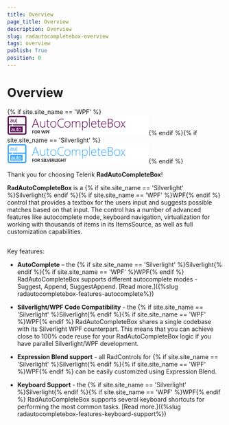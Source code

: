 ```yaml
---
title: Overview
page_title: Overview
description: Overview
slug: radautocompletebox-overview
tags: overview
publish: True
position: 0
---
```


# Overview



{% if site.site_name == 'WPF' %}![radautocompletebox-overview-WPF](images/radautocompletebox-overview-WPF.png){% endif %}{% if site.site_name == 'Silverlight' %}![radautocompletebox-overview-SL](images/radautocompletebox-overview-SL.png){% endif %}

Thank you for choosing Telerik __RadAutoCompleteBox__!

__RadAutoCompleteBox__ is a {% if site.site_name == 'Silverlight' %}Silverlight{% endif %}{% if site.site_name == 'WPF' %}WPF{% endif %} control that provides a textbox for the users input and suggests possible matches based on that input. The control has a number of advanced features like autocomplete mode, keyboard navigation, virtualization for working with thousands of items in its ItemsSource, as well as full customization capabilities.

## 

Key features:

* __AutoComplete__ – the {% if site.site_name == 'Silverlight' %}Silverlight{% endif %}{% if site.site_name == 'WPF' %}WPF{% endif %} RadAutoCompleteBox supports different autocomplete modes - Suggest, Append, SuggestAppend. [Read more.]({%slug radautocompletebox-features-autocomplete%})

* __Silverlight/WPF Code Compatibility__ - the {% if site.site_name == 'Silverlight' %}Silverlight{% endif %}{% if site.site_name == 'WPF' %}WPF{% endif %} RadAutoCompleteBox shares a single codebase with its Silverlight WPF counterpart. This means that you can achieve close to 100% code reuse for your RadAutoCompleteBox logic if you have parallel Silverlight/WPF development.

* __Expression Blend support__ - all RadControls for {% if site.site_name == 'Silverlight' %}Silverlight{% endif %}{% if site.site_name == 'WPF' %}WPF{% endif %} can be easily customized using Expression Blend.

* __Keyboard Support__ - the {% if site.site_name == 'Silverlight' %}Silverlight{% endif %}{% if site.site_name == 'WPF' %}WPF{% endif %} RadAutoCompleteBox supports several keyboard shortcuts for performing the most common tasks. [Read more.]({%slug radautocompletebox-features-keyboard-support%})

